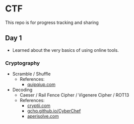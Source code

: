 # CTF
This repo is for progress tracking and sharing

## Day 1
- Learned about the very basics of using online tools.

### Cryptography
- Scramble / Shuffle
  - References:
    - [quipqiup.com](https://www.quipqiup.com/)
- Decoding
  - Caeser / Rail Fence Cipher / Vigenere Cipher / ROT13
  - References:
    - [cryptii.com](https://cryptii.com/)
    - [gchq.github.io/CyberChef](https://gchq.github.io/CyberChef/)
    - [aperisolve.com](https://www.aperisolve.com/)
